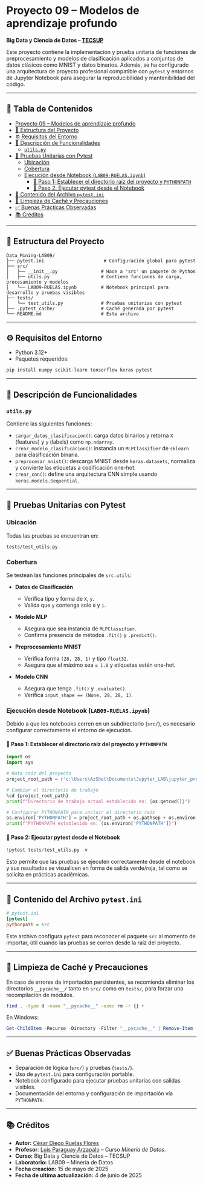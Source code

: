 # Proyecto 09 – Modelos de aprendizaje profundo 
**Big Data y Ciencia de Datos – [TECSUP](https://www.tecsup.edu.pe/)**

Este proyecto contiene la implementación y prueba unitaria de funciones de preprocesamiento y modelos de clasificación aplicados a conjuntos de datos clásicos como MNIST y datos binarios. Además, se ha configurado una arquitectura de proyecto profesional compatible con `pytest` y entornos de Jupyter Notebook para asegurar la reproducibilidad y mantenibilidad del código.

---

## 📄 Tabla de Contenidos

* [Proyecto 09 – Modelos de aprendizaje profundo](#proyecto-09--modelos-de-aprendizaje-profundo)
* [📁 Estructura del Proyecto](#-estructura-del-proyecto)
* [⚙️ Requisitos del Entorno](#%EF%B8%8F-requisitos-del-entorno)
* [🔬 Descripción de Funcionalidades](#-descripción-de-funcionalidades)
    * [`utils.py`](#utilspy)
* [🧪 Pruebas Unitarias con Pytest](#-pruebas-unitarias-con-pytest)
    * [Ubicación](#ubicación)
    * [Cobertura](#cobertura)
    * [Ejecución desde Notebook (`LAB09-RUELAS.ipynb`)](#ejecución-desde-notebook-lab09-ruelasipynb)
        * [📍 Paso 1: Establecer el directorio raíz del proyecto y `PYTHONPATH`](#%F0%9F%93%8D-paso-1-establecer-el-directorio-raíz-del-proyecto-y-pythonpath)
        * [📍 Paso 2: Ejecutar pytest desde el Notebook](#%F0%9F%93%8D-paso-2-ejecutar-pytest-desde-el-notebook)
* [🧾 Contenido del Archivo `pytest.ini`](#%F0%9F%93%92-contenido-del-archivo-pytestini)
* [🧼 Limpieza de Caché y Precauciones](#-limpieza-de-caché-y-precauciones)
* [✅ Buenas Prácticas Observadas](#-buenas-prácticas-observadas)
* [📚 Créditos](#-créditos)

---

## 📁 Estructura del Proyecto

```plaintext
Data_Mining-LAB09/
├── pytest.ini                      # Configuración global para pytest
├── src/
│   ├── __init__.py                # Hace a 'src' un paquete de Python
│   ├── utils.py                   # Contiene funciones de carga, procesamiento y modelos
│   └── LAB09-RUELAS.ipynb         # Notebook principal para desarrollo y pruebas visibles
├── tests/
│   └── test_utils.py              # Pruebas unitarias con pytest
├── .pytest_cache/                 # Caché generada por pytest
└── README.md                      # Este archivo
````

---

## ⚙️ Requisitos del Entorno

* Python 3.12+
* Paquetes requeridos:

```bash
pip install numpy scikit-learn tensorflow keras pytest
```

---

## 🔬 Descripción de Funcionalidades

### `utils.py`

Contiene las siguientes funciones:

* `cargar_datos_clasificacion()`: carga datos binarios y retorna `X` (features) y `y` (labels) como `np.ndarray`.
* `crear_modelo_clasificacion()`: instancia un `MLPClassifier` de `sklearn` para clasificación binaria.
* `preprocesar_mnist()`: descarga MNIST desde `keras.datasets`, normaliza y convierte las etiquetas a codificación one-hot.
* `crear_cnn()`: define una arquitectura CNN simple usando `keras.models.Sequential`.

---

## 🧪 Pruebas Unitarias con Pytest

### Ubicación

Todas las pruebas se encuentran en:

```
tests/test_utils.py
```

### Cobertura

Se testean las funciones principales de `src.utils`:

* **Datos de Clasificación**

  * Verifica tipo y forma de `X`, `y`.
  * Valida que `y` contenga solo `0` y `1`.

* **Modelo MLP**

  * Asegura que sea instancia de `MLPClassifier`.
  * Confirma presencia de métodos `.fit()` y `.predict()`.

* **Preprocesamiento MNIST**

  * Verifica forma `(28, 28, 1)` y tipo `float32`.
  * Asegura que el máximo sea `≤ 1.0` y etiquetas estén one-hot.

* **Modelo CNN**

  * Asegura que tenga `.fit()` y `.evaluate()`.
  * Verifica `input_shape == (None, 28, 28, 1)`.

### Ejecución desde Notebook (`LAB09-RUELAS.ipynb`)

Debido a que los notebooks corren en un subdirectorio (`src/`), es necesario configurar correctamente el entorno de ejecución.

#### 📍 Paso 1: Establecer el directorio raíz del proyecto y `PYTHONPATH`

```python
import os
import sys

# Ruta raíz del proyecto
project_root_path = r'c:\Users\AzShet\Documents\Jupyter_LAB\jupyter_projects\5to_ciclo\DataMining\lab9\Data_Mining-LAB09'

# Cambiar el directorio de trabajo
%cd {project_root_path}
print(f"Directorio de trabajo actual establecido en: {os.getcwd()}")

# Configurar PYTHONPATH para incluir el directorio raíz
os.environ['PYTHONPATH'] = project_root_path + os.pathsep + os.environ.get('PYTHONPATH', '')
print(f"PYTHONPATH establecido en: {os.environ['PYTHONPATH']}")
```

#### 📍 Paso 2: Ejecutar pytest desde el Notebook

```python
!pytest tests/test_utils.py -v
```

Esto permite que las pruebas se ejecuten correctamente desde el notebook y sus resultados se visualicen en forma de salida verde/roja, tal como se solicita en prácticas académicas.

---

## 🧾 Contenido del Archivo `pytest.ini`

```ini
# pytest.ini
[pytest]
pythonpath = src
```

Este archivo configura `pytest` para reconocer el paquete `src` al momento de importar, útil cuando las pruebas se corren desde la raíz del proyecto.

---

## 🧼 Limpieza de Caché y Precauciones

En caso de errores de importación persistentes, se recomienda eliminar los directorios `__pycache__/` tanto en `src/` como en `tests/`, para forzar una recompilación de módulos.

```bash
find . -type d -name "__pycache__" -exec rm -r {} +
```

En Windows:

```powershell
Get-ChildItem -Recurse -Directory -Filter "__pycache__" | Remove-Item -Recurse -Force
```

---

## ✅ Buenas Prácticas Observadas

* Separación de lógica (`src/`) y pruebas (`tests/`).
* Uso de `pytest.ini` para configuración portable.
* Notebook configurado para ejecutar pruebas unitarias con salidas visibles.
* Documentación del entorno y configuración de importación vía `PYTHONPATH`.

---

## 📚 Créditos

* **Autor:** [César Diego Ruelas Flores](https://www.linkedin.com/in/diego-ruelas-flores/)
* **Profesor**: [Luis Paraguay Arzapalo](https://github.com/luispar90) – Curso *Minería de Datos*.
* **Curso:** Big Data y Ciencia de Datos – TECSUP
* **Laboratorio:** LAB09 – Minería de Datos
* **Fecha creación:** 15 de mayo de 2025
* **Fecha de ultima actualización:** 4 de junio de 2025
